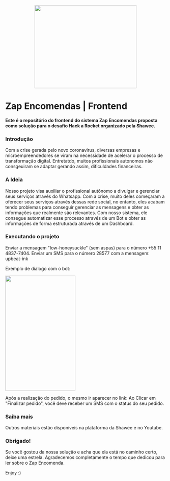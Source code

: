 <p align="center">
  <img src="https://i.imgur.com/wmBKb0I.png" height="260" width="320" />
</p>
 
 # Zap Encomendas | Frontend
 
 **Este é o repositório do frontend do sistema Zap Encomendas proposta como solução para o desafio Hack a Rocket organizado pela Shawee.**
 
 ### Introdução
Com a crise gerada pelo novo coronavirus, diversas empresas e microempreendedores se viram na necessidade de acelerar o processo de transformação digital. Entretatdo, muitos profissionais autonomos não consgeuiram se adaptar gerando assim, dificuldades financeiras.
 
 ### A Ideia
Nosso projeto visa auxiliar o profissional autônomo a divulgar e gerenciar seus serviços através do Whatsapp. Com a crise, muito deles começaram a oferecer seus serviços através dessas rede social, no entanto, eles acabam tendo problemas para conseguir gerenciar as mensagens e obter as informações que realmente são relevantes. Com nosso sistema, ele consegue automatizar esse processo através de um Bot e obter as informações de forma estruturada através de um Dashboard.

### Executando o projeto
Enviar a mensagem "low-honeysuckle" (sem aspas) para o número +55 11 4837-7404. 
Enviar um SMS para o número 28577 com a mensagem: upbeat-ink

Exemplo de dialogo com o bot:

<img src="https://i.imgur.com/qwP980O.jpg" height="360" width="220" />

Após a realização do pedido, o mesmo ir aparecer no link:
Ao Clicar em "Finalizar pedido", você deve receber um SMS com o status do seu pedido.

### Saiba mais
Outros materiais estão disponíveis na plataforma da Shawee e no Youtube.

### Obrigado!
Se você gostou da nossa solução e acha que ela está no caminho certo, deixe uma estrela. Agradecemos completamente o tempo que dedicou para ler sobre o Zap Encomenda.

Enjoy :)
